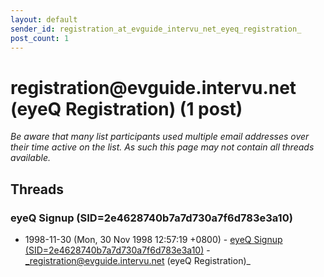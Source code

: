 ```yaml
---
layout: default
sender_id: registration_at_evguide_intervu_net_eyeq_registration_
post_count: 1
---
```


# registration<span>@</span>evguide.intervu.net (eyeQ Registration) (1 post)

_Be aware that many list participants used multiple email addresses over their time active on the list. As such this page may not contain all threads available._

## Threads

### eyeQ Signup (SID=2e4628740b7a7d730a7f6d783e3a10)
+ 1998-11-30 (Mon, 30 Nov 1998 12:57:19 +0800) - [eyeQ Signup (SID=2e4628740b7a7d730a7f6d783e3a10)](/archive/1998/11/08939d07de6f43d79cf217d798f13f8fc3963d8ab3c34b63bfa314a917a00241) - _registration@evguide.intervu.net (eyeQ Registration)_

